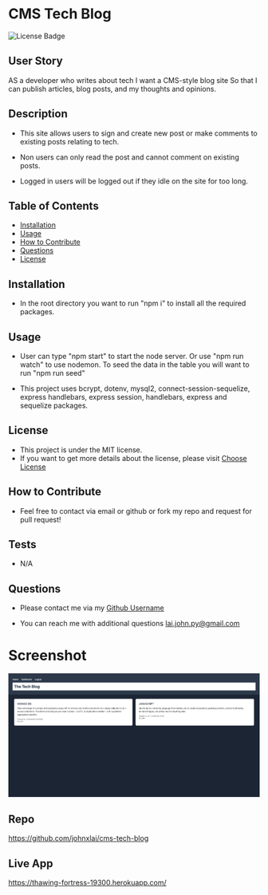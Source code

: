 # CMS Tech Blog
![License Badge](https://img.shields.io/badge/license-MIT-brightgreen)

## User Story
AS a developer who writes about tech I want a CMS-style blog site
So that I can publish articles, blog posts, and my thoughts and opinions.

## Description
* This site allows users to sign and create new post or make comments to existing posts relating to tech.

* Non users can only read the post and cannot comment on existing posts.

* Logged in users will be logged out if they idle on the site for too long.


## Table of Contents
- [Installation](#installation)
- [Usage](#usage)
- [How to Contribute](#how-to-contribute)
- [Questions](#questions)
- [License](#license)

## Installation
* In the root directory you want to run "npm i" to install all the required packages.

## Usage
* User can type "npm start" to start the node server. Or use "npm run watch" to use nodemon. To seed the data in the table you will want to run "npm run seed"

* This project uses bcrypt, dotenv, mysql2, connect-session-sequelize, express handlebars, express session, handlebars, express and sequelize packages.


## License
* This project is under the MIT license.
* If you want to get more details about the license, please visit [Choose License](https://choosealicense.com "Choose License")

## How to Contribute
* Feel free to contact via email or github or fork my repo and request for pull request!

## Tests
* N/A

## Questions
* Please contact me via my [Github Username](https://github.com/johnxlai)

* You can reach me with additional questions <a href="mailto:lai.john.py@gmail.com">lai.john.py@gmail.com</a>


# Screenshot
![Screenshot](public/images/the-tech-blog.png)
## Repo
https://github.com/johnxlai/cms-tech-blog
## Live App
https://thawing-fortress-19300.herokuapp.com/
